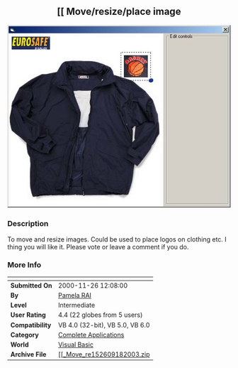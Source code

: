 ﻿<div align="center">

## \[\[ Move/resize/place image

<img src="PIC200318174282945.jpg">
</div>

### Description

To move and resize images. Could be used to place logos on clothing etc. I thing you will like it. Please vote or leave a comment if you do.
 
### More Info
 


<span>             |<span>
---                |---
**Submitted On**   |2000-11-26 12:08:00
**By**             |[Pamela RAI](https://github.com/Planet-Source-Code/PSCIndex/blob/master/ByAuthor/pamela-rai.md)
**Level**          |Intermediate
**User Rating**    |4.4 (22 globes from 5 users)
**Compatibility**  |VB 4\.0 \(32\-bit\), VB 5\.0, VB 6\.0
**Category**       |[Complete Applications](https://github.com/Planet-Source-Code/PSCIndex/blob/master/ByCategory/complete-applications__1-27.md)
**World**          |[Visual Basic](https://github.com/Planet-Source-Code/PSCIndex/blob/master/ByWorld/visual-basic.md)
**Archive File**   |[\[\[\_Move\_re152609182003\.zip](https://github.com/Planet-Source-Code/pamela-rai-move-resize-place-image__1-42278/archive/master.zip)








